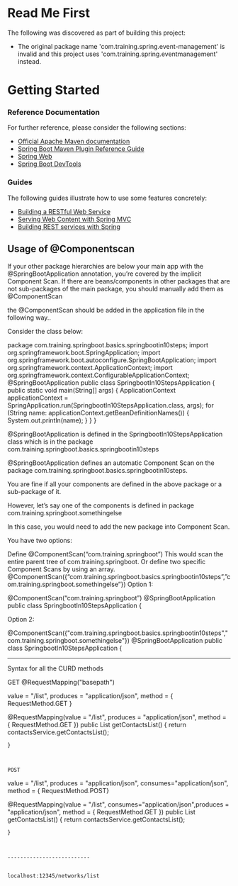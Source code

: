 # Read Me First
The following was discovered as part of building this project:

* The original package name 'com.training.spring.event-management' is invalid and this project uses 'com.training.spring.eventmanagement' instead.

# Getting Started

### Reference Documentation
For further reference, please consider the following sections:

* [Official Apache Maven documentation](https://maven.apache.org/guides/index.html)
* [Spring Boot Maven Plugin Reference Guide](https://docs.spring.io/spring-boot/docs/2.2.6.RELEASE/maven-plugin/)
* [Spring Web](https://docs.spring.io/spring-boot/docs/2.2.6.RELEASE/reference/htmlsingle/#boot-features-developing-web-applications)
* [Spring Boot DevTools](https://docs.spring.io/spring-boot/docs/2.2.6.RELEASE/reference/htmlsingle/#using-boot-devtools)

### Guides
The following guides illustrate how to use some features concretely:

* [Building a RESTful Web Service](https://spring.io/guides/gs/rest-service/)
* [Serving Web Content with Spring MVC](https://spring.io/guides/gs/serving-web-content/)
* [Building REST services with Spring](https://spring.io/guides/tutorials/bookmarks/)

Usage of @Componentscan
-----------------------

If your other package hierarchies are below your main app with the @SpringBootApplication annotation, you’re covered by the implicit Component Scan.
If there are beans/components in other packages that are not sub-packages of the main package, you should manually add them as @ComponentScan

the @ComponentScan should be added in the application file in the following way..

Consider the class below:

package com.training.springboot.basics.springbootin10steps;
import org.springframework.boot.SpringApplication;
import org.springframework.boot.autoconfigure.SpringBootApplication;
import org.springframework.context.ApplicationContext;
import org.springframework.context.ConfigurableApplicationContext;
@SpringBootApplication
public class SpringbootIn10StepsApplication {
    public static void main(String[] args) {
        ApplicationContext applicationContext =
            SpringApplication.run(SpringbootIn10StepsApplication.class, args);
        for (String name: applicationContext.getBeanDefinitionNames()) {
            System.out.println(name);
        }
    }
}

@SpringBootApplication is defined in the SpringbootIn10StepsApplication class which is in the package com.training.springboot.basics.springbootin10steps

@SpringBootApplication defines an automatic Component Scan on the package com.training.springboot.basics.springbootin10steps.

You are fine if all your components are defined in the above package or a sub-package of it.

However, let’s say one of the components is defined in package com.training.springboot.somethingelse

In this case, you would need to add the new package into Component Scan.

You have two options:

Define @ComponentScan(“com.training.springboot”) 
This would scan the entire parent tree of com.training.springboot.
Or define two specific Component Scans by using an array. 
@ComponentScan({“com.training.springboot.basics.springbootin10steps”,”com.training.springboot.somethingelse”})
Option 1:

@ComponentScan(“com.training.springboot”)
@SpringBootApplication
public class SpringbootIn10StepsApplication {

Option 2:

@ComponentScan({"com.training.springboot.basics.springbootin10steps","com.training.springboot.somethingelse"})
@SpringBootApplication
public class SpringbootIn10StepsApplication {




----------------------

Syntax for all the CURD methods

GET
@RequestMapping("basepath")


value = "/list", 
produces = "application/json",
 method = { RequestMethod.GET }


@RequestMapping(value = "/list", produces = "application/json", method = { RequestMethod.GET })
	public List<ContactsModel> getContactsList() {
		return contactsService.getContactsList();

	}
	
	
	
	POST

value = "/list", 
produces = "application/json",
consumes="application/json",
 method = { RequestMethod.POST}


@RequestMapping(value = "/list", consumes="application/json",produces = "application/json", method = { RequestMethod.GET })
	public List<ContactsModel> getContactsList() {
		return contactsService.getContactsList();

	}
	
	
	
	--------------------------
	
	
	localhost:12345/networks/list
	
	
	
	
	
